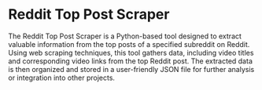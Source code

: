 # Reddit Top Post Scraper

The Reddit Top Post Scraper is a Python-based tool designed to extract valuable information from the top posts of a specified subreddit on Reddit. Using web scraping techniques, this tool gathers data, including video titles and corresponding video links from the top Reddit post. The extracted data is then organized and stored in a user-friendly JSON file for further analysis or integration into other projects.
